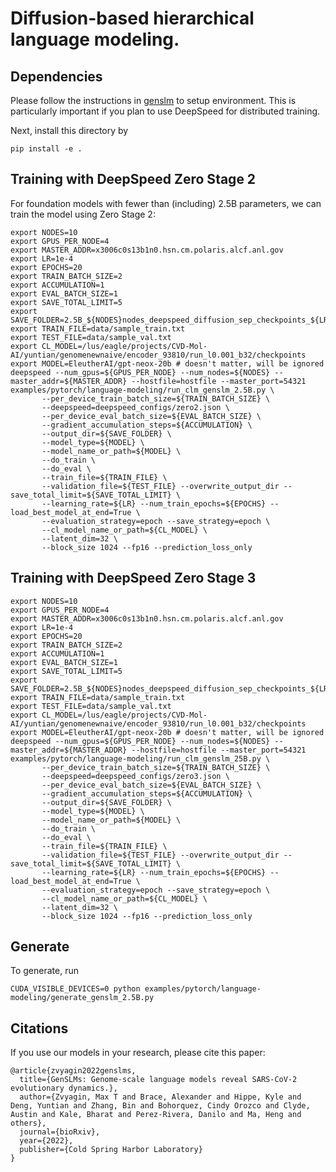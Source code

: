 # Diffusion-based hierarchical language modeling.

## Dependencies

Please follow the instructions in [genslm](https://github.com/ramanathanlab/genslm/blob/main/docs/INSTALL.md) to setup environment. This is particularly important if you plan to use DeepSpeed for distributed training.

Next, install this directory by

```
pip install -e .
```

## Training with DeepSpeed Zero Stage 2

For foundation models with fewer than (including) 2.5B parameters, we can train the model using Zero Stage 2:

```
export NODES=10
export GPUS_PER_NODE=4
export MASTER_ADDR=x3006c0s13b1n0.hsn.cm.polaris.alcf.anl.gov
export LR=1e-4
export EPOCHS=20
export TRAIN_BATCH_SIZE=2
export ACCUMULATION=1
export EVAL_BATCH_SIZE=1
export SAVE_TOTAL_LIMIT=5
export SAVE_FOLDER=2.5B_${NODES}nodes_deepspeed_diffusion_sep_checkpoints_${LR}
export TRAIN_FILE=data/sample_train.txt
export TEST_FILE=data/sample_val.txt
export CL_MODEL=/lus/eagle/projects/CVD-Mol-AI/yuntian/genomenewnaive/encoder_93810/run_l0.001_b32/checkpoints
export MODEL=EleutherAI/gpt-neox-20b # doesn't matter, will be ignored
deepspeed --num_gpus=${GPUS_PER_NODE} --num_nodes=${NODES} --master_addr=${MASTER_ADDR} --hostfile=hostfile --master_port=54321 examples/pytorch/language-modeling/run_clm_genslm_2.5B.py \
       --per_device_train_batch_size=${TRAIN_BATCH_SIZE} \
       --deepspeed=deepspeed_configs/zero2.json \
       --per_device_eval_batch_size=${EVAL_BATCH_SIZE} \
       --gradient_accumulation_steps=${ACCUMULATION} \
       --output_dir=${SAVE_FOLDER} \
       --model_type=${MODEL} \
       --model_name_or_path=${MODEL} \
       --do_train \
       --do_eval \
       --train_file=${TRAIN_FILE} \
       --validation_file=${TEST_FILE} --overwrite_output_dir --save_total_limit=${SAVE_TOTAL_LIMIT} \
       --learning_rate=${LR} --num_train_epochs=${EPOCHS} --load_best_model_at_end=True \
       --evaluation_strategy=epoch --save_strategy=epoch \
       --cl_model_name_or_path=${CL_MODEL} \
       --latent_dim=32 \
       --block_size 1024 --fp16 --prediction_loss_only

```

## Training with DeepSpeed Zero Stage 3

```
export NODES=10
export GPUS_PER_NODE=4
export MASTER_ADDR=x3006c0s13b1n0.hsn.cm.polaris.alcf.anl.gov
export LR=1e-4
export EPOCHS=20
export TRAIN_BATCH_SIZE=2
export ACCUMULATION=1
export EVAL_BATCH_SIZE=1
export SAVE_TOTAL_LIMIT=5
export SAVE_FOLDER=2.5B_${NODES}nodes_deepspeed_diffusion_sep_checkpoints_${LR}
export TRAIN_FILE=data/sample_train.txt
export TEST_FILE=data/sample_val.txt
export CL_MODEL=/lus/eagle/projects/CVD-Mol-AI/yuntian/genomenewnaive/encoder_93810/run_l0.001_b32/checkpoints
export MODEL=EleutherAI/gpt-neox-20b # doesn't matter, will be ignored
deepspeed --num_gpus=${GPUS_PER_NODE} --num_nodes=${NODES} --master_addr=${MASTER_ADDR} --hostfile=hostfile --master_port=54321 examples/pytorch/language-modeling/run_clm_genslm_25B.py \
       --per_device_train_batch_size=${TRAIN_BATCH_SIZE} \
       --deepspeed=deepspeed_configs/zero3.json \
       --per_device_eval_batch_size=${EVAL_BATCH_SIZE} \
       --gradient_accumulation_steps=${ACCUMULATION} \
       --output_dir=${SAVE_FOLDER} \
       --model_type=${MODEL} \
       --model_name_or_path=${MODEL} \
       --do_train \
       --do_eval \
       --train_file=${TRAIN_FILE} \
       --validation_file=${TEST_FILE} --overwrite_output_dir --save_total_limit=${SAVE_TOTAL_LIMIT} \
       --learning_rate=${LR} --num_train_epochs=${EPOCHS} --load_best_model_at_end=True \
       --evaluation_strategy=epoch --save_strategy=epoch \
       --cl_model_name_or_path=${CL_MODEL} \
       --latent_dim=32 \
       --block_size 1024 --fp16 --prediction_loss_only

```

## Generate

To generate, run

```
CUDA_VISIBLE_DEVICES=0 python examples/pytorch/language-modeling/generate_genslm_2.5B.py
```

## Citations
If you use our models in your research, please cite this paper:

```
@article{zvyagin2022genslms,
  title={GenSLMs: Genome-scale language models reveal SARS-CoV-2 evolutionary dynamics.},
  author={Zvyagin, Max T and Brace, Alexander and Hippe, Kyle and Deng, Yuntian and Zhang, Bin and Bohorquez, Cindy Orozco and Clyde, Austin and Kale, Bharat and Perez-Rivera, Danilo and Ma, Heng and others},
  journal={bioRxiv},
  year={2022},
  publisher={Cold Spring Harbor Laboratory}
}
```
